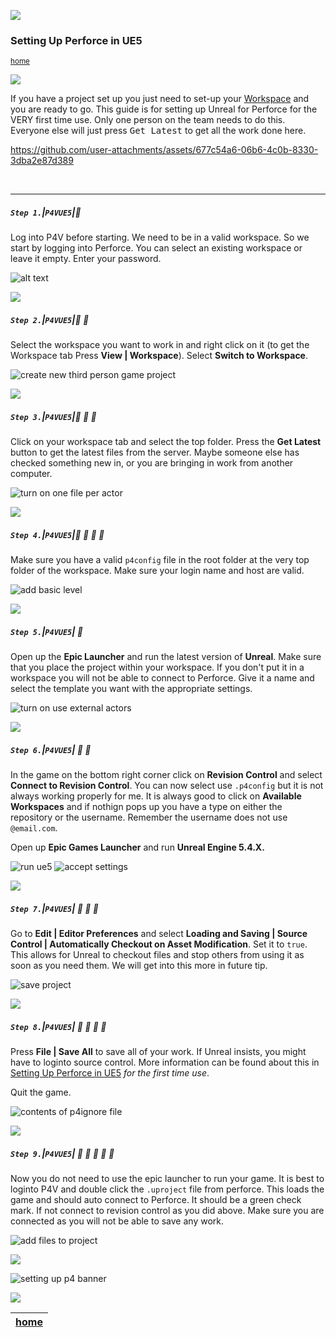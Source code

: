 ![](../images/line3.png)

### Setting Up Perforce in UE5

<sub>[home](../README.md#user-content-p4v)</sub>

![](../images/line3.png)

If you have a project set up you just need to set-up your [Workspace](https://github.com/maubanel/p4v-unreal/blob/main/workspaces/README.md#user-content-workspaces-in-p4v) and you are ready to go.  This guide is for setting up Unreal for Perforce for the VERY first time use. Only one person on the team needs to do this.  Everyone else will just press <kbd>Get Latest</kbd> to get all the work done here.

https://github.com/user-attachments/assets/677c54a6-06b6-4c0b-8330-3dba2e87d389

<br>

---


##### `Step 1.`\|`P4VUE5`|:small_blue_diamond:

Log into P4V before starting.  We need to be in a valid workspace.  So we start by logging into Perforce. You can select an existing workspace or leave it empty.  Enter your password.

![alt text](images/runUnrealEngine.png)

![](../images/line2.png)

##### `Step 2.`\|`P4VUE5`|:small_blue_diamond: :small_blue_diamond: 

Select the workspace you want to work in and right click on it (to get the Workspace tab Press **View | Workspace**). Select **Switch to Workspace**.

![create new third person game project](images/createNewGame.png)


![](../images/line2.png)

##### `Step 3.`\|`P4VUE5`|:small_blue_diamond: :small_blue_diamond: :small_blue_diamond:

Click on your workspace tab and select the top folder.  Press the **Get Latest** button to get the latest files from the server.  Maybe someone else has checked something new in, or you are bringing in work from another computer.

![turn on one file per actor](images/enableOneFilePerActor.png)

![](../images/line2.png)

##### `Step 4.`\|`P4VUE5`|:small_blue_diamond: :small_blue_diamond: :small_blue_diamond: :small_blue_diamond:

Make sure you have a valid `p4config` file in the root folder at the very top folder of the workspace.  Make sure your login name and host are valid.

![add basic level](images/oneFilePerActor.png)

![](../images/line2.png)

##### `Step 5.`\|`P4VUE5`| :small_orange_diamond:

Open up the **Epic Launcher** and run the latest version of **Unreal**. Make sure that you place the project within your workspace.  If you don't put it in a workspace you will not be able to connect to Perforce.  Give it a name and select the template you want with the appropriate settings.

![turn on use external actors](images/useExternalActors.png)

![](../images/line2.png)

##### `Step 6.`\|`P4VUE5`| :small_orange_diamond: :small_blue_diamond:

In the game on the bottom right corner click on **Revision Control** and select **Connect to Revision Control**. You can now select use `.p4config` but it is not always working properly for me.  It is always good to click on **Available Workspaces** and if nothign pops up you have a type on either the repository or the username.  Remember the username does not use `@email.com`.

Open up **Epic Games Launcher** and run **Unreal Engine 5.4.X.**

![run ue5](images/connectToRevision.png)
![accept settings](images/AcceptSettings.png)

![](../images/line2.png)

##### `Step 7.`\|`P4VUE5`| :small_orange_diamond: :small_blue_diamond: :small_blue_diamond:

Go to **Edit | Editor Preferences** and select **Loading and Saving | Source Control | Automatically Checkout on Asset Modification**. Set it to `true`. This allows for Unreal to checkout files and stop others from using it as soon as you need them.  We will get into this more in future tip.

![save project](images/CheckoutAuto.png)

![](../images/line2.png)

##### `Step 8.`\|`P4VUE5`| :small_orange_diamond: :small_blue_diamond: :small_blue_diamond: :small_blue_diamond:

Press **File | Save All** to save all of your work.  If Unreal insists, you might have to loginto source control.  More information can be found about this in [Setting Up Perforce in UE5](../ue5/README.md#user-content-setting-up-perforce-in-ue5) *for the first time use*.

Quit the game.  

![contents of p4ignore file](images/SaveItAll.png)

![](../images/line2.png)

##### `Step 9.`\|`P4VUE5`| :small_orange_diamond: :small_blue_diamond: :small_blue_diamond: :small_blue_diamond: :small_blue_diamond:

Now you do not need to use the epic launcher to run your game.  It is best to loginto P4V and double click the `.uproject` file from perforce.  This loads the game and should auto connect to Perforce.  It should be a green check mark.  If not connect to revision control as you did above.  Make sure you are connected as you will not be able to save any work.

![add files to project](images/ReopenProject.png)

![](../images/line.png)

![setting up p4 banner](images/banner.png)


![](../images/line.png)

| [home](../README.md#user-content-p4v) | 
|---|
